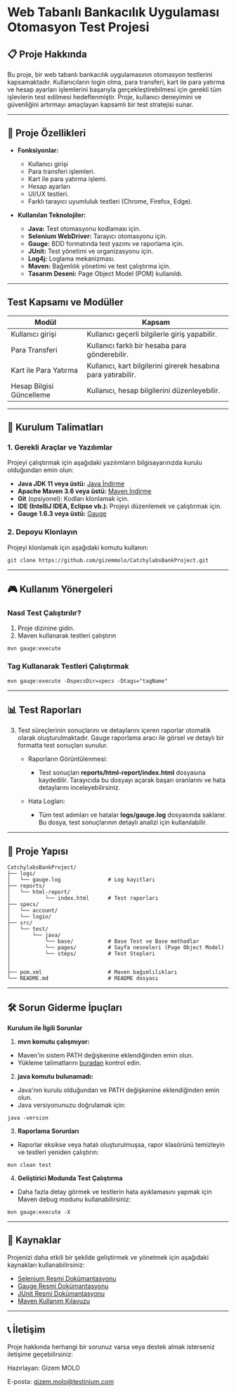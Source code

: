 # **Web Tabanlı Bankacılık Uygulaması Otomasyon Test Projesi**

## 📋 **Proje Hakkında**
Bu proje, bir web tabanlı bankacılık uygulamasının otomasyon testlerini kapsamaktadır. Kullanıcıların login olma, para transferi, kart ile para yatırma ve hesap ayarları işlemlerini başarıyla gerçekleştirebilmesi için gerekli tüm işlevlerin test edilmesi hedeflenmiştir. Proje, kullanıcı deneyimini ve güvenliğini artırmayı amaçlayan kapsamlı bir test stratejisi sunar.

---

## 🔧 **Proje Özellikleri**
- **Fonksiyonlar:**
  - Kullanıcı girişi
  - Para transferi işlemleri.
  - Kart ile para yatırma işlemi.
  - Hesap ayarları
  - UI/UX testleri.
  - Farklı tarayıcı uyumluluk testleri (Chrome, Firefox, Edge).

- **Kullanılan Teknolojiler:**
  - **Java:** Test otomasyonu kodlaması için.
  - **Selenium WebDriver:** Tarayıcı otomasyonu için.
  - **Gauge:** BDD formatında test yazımı ve raporlama için.
  - **JUnit:** Test yönetimi ve organizasyonu için.
  - **Log4j:** Loglama mekanizması.
  - **Maven:** Bağımlılık yönetimi ve test çalıştırma için.
  - **Tasarım Deseni:** Page Object Model (POM) kullanıldı.

---
## Test Kapsamı ve Modüller
| Modül | Kapsam |
| -- | -- | 
| Kullanıcı girişi | Kullanıcı geçerli bilgilerle giriş yapabilir. | 
| Para Transferi | Kullanıcı farklı bir hesaba para gönderebilir. | 
| Kart ile Para Yatırma | Kullanıcı, kart bilgilerini girerek hesabına para yatırabilir. | 
| Hesap Bilgisi Güncelleme | Kullanıcı, hesap bilgilerini düzenleyebilir. | 
---
## 🚀 **Kurulum Talimatları**
### **1. Gerekli Araçlar ve Yazılımlar**
Projeyi çalıştırmak için aşağıdaki yazılımların bilgisayarınızda kurulu olduğundan emin olun:
- **Java JDK 11 veya üstü:** [Java İndirme](https://www.oracle.com/java/technologies/javase-jdk11-downloads.html)
- **Apache Maven 3.6 veya üstü:** [Maven İndirme](https://maven.apache.org/download.cgi)
- **Git** (opsiyonel): Kodları klonlamak için.
- **IDE (IntelliJ IDEA, Eclipse vb.):** Projeyi düzenlemek ve çalıştırmak için.
- **Gauge 1.6.3 veya üstü:** [Gauge](https://gauge.org/)

### **2. Depoyu Klonlayın**
Projeyi klonlamak için aşağıdaki komutu kullanın:

```
git clone https://github.com/gizemmolo/CatchylabsBankProject.git
```
---
## 🎮 **Kullanım Yönergeleri**
### **Nasıl Test Çalıştırılır?**
1. Proje dizinine gidin.
2. Maven kullanarak testleri çalıştırın
```
mvn gauge:execute
```

### **Tag Kullanarak Testleri Çalıştırmak**
```
mvn gauge:execute -DspecsDir=specs -Dtags="tagName"
```
---
## 📊 Test Raporları
3. Test süreçlerinin sonuçlarını ve detaylarını içeren raporlar otomatik olarak oluşturulmaktadır. Gauge raporlama aracı ile görsel ve detaylı bir formatta test sonuçları sunulur.

     * Raporların Görüntülenmesi:

         * Test sonuçları **reports/html-report/index.html** dosyasına kaydedilir. Tarayıcıda bu dosyayı açarak başarı oranlarını ve hata detaylarını inceleyebilirsiniz.
     * Hata Logları:

        * Tüm test adımları ve hatalar **logs/gauge.log** dosyasında saklanır. Bu dosya, test sonuçlarının detaylı analizi için kullanılabilir.
---
## 📂 Proje Yapısı
```
CatchylabsBankProject/
├── logs/
│   └── gauge.log               # Log kayıtları
├── reports/
│   └── html-report/
│           └── index.html      # Test raporları
├── specs/
│   └── account/
│   └── login/
├── src/
│   └── test/
│       └── java/
│           └── base/           # Base Test ve Base methodlar
│           └── pages/          # Sayfa nesneleri (Page Object Model)
│           └── steps/          # Test Stepleri
│ 
│ 
├── pom.xml                     # Maven bağımlılıkları
└── README.md                   # README dosyası
```
---
## 🛠 **Sorun Giderme İpuçları**
**Kurulum ile İlgili Sorunlar**

1. **mvn komutu çalışmıyor:**

* Maven'in sistem PATH değişkenine eklendiğinden emin olun.
* Yükleme talimatlarını [buradan](https://maven.apache.org/install.html) kontrol edin.

2. **java komutu bulunamadı:**

* Java'nın kurulu olduğundan ve PATH değişkenine eklendiğinden emin olun.
* Java versiyonunuzu doğrulamak için:
```
java -version
```
3. **Raporlama Sorunları**
* Raporlar eksikse veya hatalı oluşturulmuşsa, rapor klasörünü temizleyin ve testleri yeniden çalıştırın:
```
mvn clean test
```
4. **Geliştirici Modunda Test Çalıştırma**
* Daha fazla detay görmek ve testlerin hata ayıklamasını yapmak için Maven debug modunu kullanabilirsiniz:
```
mvn gauge:execute -X
```
---
## 🔗 Kaynaklar
Projenizi daha etkili bir şekilde geliştirmek ve yönetmek için aşağıdaki kaynakları kullanabilirsiniz:

- [Selenium Resmi Dokümantasyonu](https://www.selenium.dev/documentation/)
- [Gauge Resmi Dokümantasyonu](https://docs.gauge.org/)
- [JUnit Resmi Dokümantasyonu](https://junit.org/junit5/docs/current/user-guide/)
- [Maven Kullanım Kılavuzu](https://maven.apache.org/guides/index.html)
---
## 📞 İletişim
Proje hakkında herhangi bir sorunuz varsa veya destek almak isterseniz iletişime geçebilirsiniz:

Hazırlayan: Gizem MOLO

E-posta: gizem.molo@testinium.com

